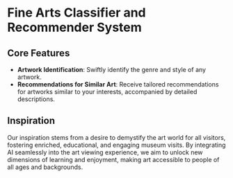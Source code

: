 # Fine Arts Classifier and Recommender System

## Core Features

- **Artwork Identification**: Swiftly identify the genre and style of any artwork.
- **Recommendations for Similar Art**: Receive tailored recommendations for artworks similar to your interests, accompanied by detailed descriptions.

## Inspiration

Our inspiration stems from a desire to demystify the art world for all visitors, fostering enriched, educational, and engaging museum visits. By integrating AI seamlessly into the art viewing experience, we aim to unlock new dimensions of learning and enjoyment, making art accessible to people of all ages and backgrounds.
